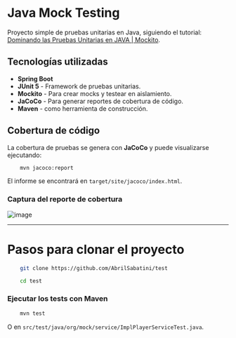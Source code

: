# Java Mock Testing

Proyecto simple de pruebas unitarias en Java, siguiendo el tutorial:   
[Dominando las Pruebas Unitarias en JAVA | Mockito](https://youtu.be/0VivFIbTZ3c?si=lgUJNYV9aC6_LWF4).  
  
## Tecnologías utilizadas  
- **Spring Boot**
- **JUnit 5** - Framework de pruebas unitarias.
- **Mockito** - Para crear mocks y testear en aislamiento.
- **JaCoCo** - Para generar reportes de cobertura de código.
- **Maven** - como herramienta de construcción.

## Cobertura de código
La cobertura de pruebas se genera con **JaCoCo** y puede visualizarse ejecutando:

```bash
    mvn jacoco:report
```  
El informe se encontrará en `target/site/jacoco/index.html`.

### Captura del reporte de cobertura
![image](https://github.com/user-attachments/assets/26bc7f0b-47ff-44d5-9131-6e374571b44c)

---
# Pasos para clonar el proyecto
```bash
    git clone https://github.com/AbrilSabatini/test  
```
```bash
    cd test
```
### Ejecutar los tests con Maven
```bash
    mvn test
```
O en `src/test/java/org/mock/service/ImplPlayerServiceTest.java`.
